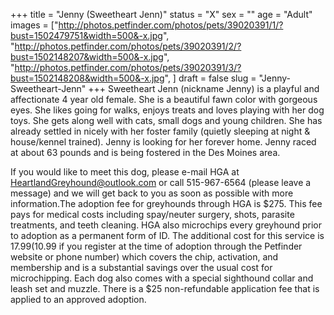 +++
title = "Jenny (Sweetheart Jenn)"
status = "X"
sex = ""
age = "Adult"
images = ["http://photos.petfinder.com/photos/pets/39020391/1/?bust=1502479751&width=500&-x.jpg",
"http://photos.petfinder.com/photos/pets/39020391/2/?bust=1502148207&width=500&-x.jpg",
"http://photos.petfinder.com/photos/pets/39020391/3/?bust=1502148208&width=500&-x.jpg",
]
draft = false
slug = "Jenny-Sweetheart-Jenn"
+++
Sweetheart Jenn (nickname Jenny) is a playful and affectionate 4 year old female. She is a beautiful fawn color with gorgeous eyes. She likes going for walks, enjoys treats and loves playing with her dog toys. She gets along well with cats, small dogs and young children. She has already settled in nicely with her foster family (quietly sleeping at night & house/kennel trained). Jenny is looking for her forever home. Jenny raced at about 63 pounds and is being fostered in the Des Moines area.

If you would like to meet this dog, please e-mail HGA at HeartlandGreyhound@outlook.com or call 515-967-6564 (please leave a message) and we will get back to you as soon as possible with more information.The adoption fee for greyhounds through HGA is $275. This fee pays for medical costs including spay/neuter surgery, shots, parasite treatments, and teeth cleaning. HGA also microchips every greyhound prior to adoption as a permanent form of ID. The additional cost for this service is $17.99 ($10.99 if you register at the time of adoption through the Petfinder website or phone number) which covers the chip, activation, and membership and is a substantial savings over the usual cost for microchipping. Each dog also comes with a special sighthound collar and leash set and muzzle. There is a $25 non-refundable application fee that is applied to an approved adoption.
